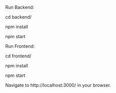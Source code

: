 Run  Backend:

cd backend/

npm install

npm start


Run  Frontend:

cd frontend/

npm install

npm start


Navigate to http://localhost:3000/ in your browser.
